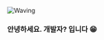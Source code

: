 ![Waving](https://capsule-render.vercel.app/api?type=waving&height=200&text=Do+with+Code&fontAlign=50&fontAlignY=40&color=gradient)
###  안녕하세요. 개발자? 입니다 😁

<!--
**wjdrjsgh/wjdrjsgh** is a ✨ _special_ ✨ repository because its `README.md` (this file) appears on your GitHub profile.

Here are some ideas to get you started:

- 🔭 I’m currently working on ...
- 🌱 I’m currently learning ...
- 👯 I’m looking to collaborate on ...
- 🤔 I’m looking for help with ...
- 💬 Ask me about ...
- 📫 How to reach me: ...
- 😄 Pronouns: ...
- ⚡ Fun fact: ...
-->
